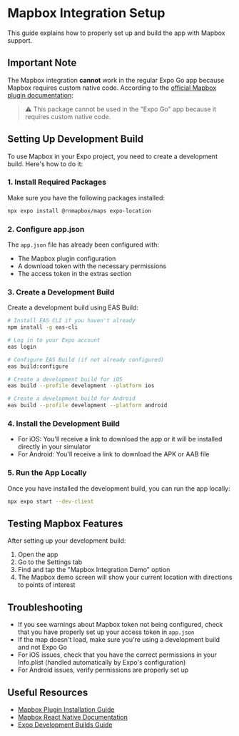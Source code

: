# Mapbox Integration Setup

This guide explains how to properly set up and build the app with Mapbox support.

## Important Note

The Mapbox integration **cannot** work in the regular Expo Go app because Mapbox requires custom native code. According to the [official Mapbox plugin documentation](https://github.com/rnmapbox/maps/blob/main/plugin/install.md):

> ⚠️ This package cannot be used in the "Expo Go" app because it requires custom native code.

## Setting Up Development Build

To use Mapbox in your Expo project, you need to create a development build. Here's how to do it:

### 1. Install Required Packages

Make sure you have the following packages installed:

```bash
npx expo install @rnmapbox/maps expo-location
```

### 2. Configure app.json

The `app.json` file has already been configured with:

- The Mapbox plugin configuration
- A download token with the necessary permissions
- The access token in the extras section

### 3. Create a Development Build

Create a development build using EAS Build:

```bash
# Install EAS CLI if you haven't already
npm install -g eas-cli

# Log in to your Expo account
eas login

# Configure EAS Build (if not already configured)
eas build:configure

# Create a development build for iOS
eas build --profile development --platform ios

# Create a development build for Android
eas build --profile development --platform android
```

### 4. Install the Development Build

- For iOS: You'll receive a link to download the app or it will be installed directly in your simulator
- For Android: You'll receive a link to download the APK or AAB file

### 5. Run the App Locally

Once you have installed the development build, you can run the app locally:

```bash
npx expo start --dev-client
```

## Testing Mapbox Features

After setting up your development build:

1. Open the app
2. Go to the Settings tab
3. Find and tap the "Mapbox Integration Demo" option
4. The Mapbox demo screen will show your current location with directions to points of interest

## Troubleshooting

- If you see warnings about Mapbox token not being configured, check that you have properly set up your access token in `app.json`
- If the map doesn't load, make sure you're using a development build and not Expo Go
- For iOS issues, check that you have the correct permissions in your Info.plist (handled automatically by Expo's configuration)
- For Android issues, verify permissions are properly set up

## Useful Resources

- [Mapbox Plugin Installation Guide](https://github.com/rnmapbox/maps/blob/main/plugin/install.md)
- [Mapbox React Native Documentation](https://github.com/rnmapbox/maps)
- [Expo Development Builds Guide](https://docs.expo.dev/develop/development-builds/introduction/)
